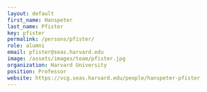 ```yaml
---
layout: default
first_name: Hanspeter
last_name: Pfister
key: pfister
permalink: /persons/pfister/
role: alumni
email: pfister@seas.harvard.edu
image: /assets/images/team/pfister.jpg
organization: Harvard University
position: Professor
website: https://vcg.seas.harvard.edu/people/hanspeter-pfister
---
```

